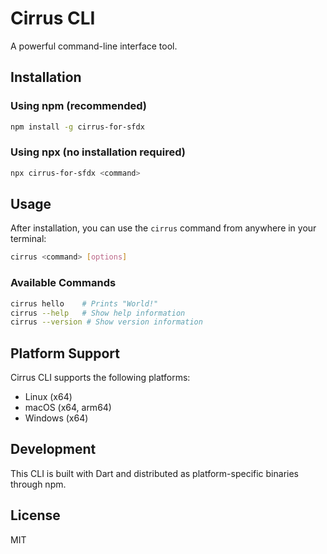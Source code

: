 # Cirrus CLI

A powerful command-line interface tool.

## Installation

### Using npm (recommended)

```bash
npm install -g cirrus-for-sfdx
```

### Using npx (no installation required)

```bash
npx cirrus-for-sfdx <command>
```

## Usage

After installation, you can use the `cirrus` command from anywhere in your terminal:

```bash
cirrus <command> [options]
```

### Available Commands

```bash
cirrus hello    # Prints "World!"
cirrus --help   # Show help information
cirrus --version # Show version information
```

## Platform Support

Cirrus CLI supports the following platforms:
- Linux (x64)
- macOS (x64, arm64)
- Windows (x64)

## Development

This CLI is built with Dart and distributed as platform-specific binaries through npm.

## License

MIT
